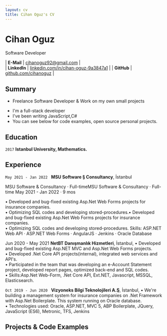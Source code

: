 ```yaml
---
layout: cv
title: Cihan Oguz's CV
---
```


# Cihan Oguz
Software Developer

| __E-Mail__   | [cihanoguz92@gmail.com](mailto:cihanoguz92@gmail.com)                              |                      
| __LinkedIn__ | [linkedin.com/in/cihan-oguz-9a3847a1](https://linkedin.com/in/cihan-oguz-9a3847a1) |
| __GitHub__  | [github.com/cihanoguz](https://github.com/cihanoguz)         |

## Summary
* Freelance Software Developer & Work on my own small projects 

- I'm a full-stack developer
- I've been writing JavaScript,C# 
- You can see below for code examples, open source personal projects.

## Education

`2017`
__Istanbul University, Mathematics.__


## Experience

`May 2021 - Jan 2022 `
__MSU Software § Consultancy__, İstanbul

MSU Software & Consultancy · Full-timeMSU Software & Consultancy · Full-time
May 2021 - Jan 2022 · 9 mos

• Developed and bug-fixed existing Asp.Net Web Forms projects for insurance companies.<br/>
• Optimizing SQL codes and developing stored-procedures.• Developed and bug-fixed existing Asp.Net Web Forms projects for insurance companies. <br/>• Optimizing SQL codes and developing stored-procedures. 
Skills: ASP.NET Web API · ASP.NET Web Forms · AngularJS · Jenkins · Oracle Database

Jun 2020 - May 2021 
__NetBT Danışmanlık Hizmetleri__, İstanbul, 
• Developed and bug-fixed existing Asp.NET MVC and Asp.Net Web Forms projects.<br/>
• Developed .Net Core API projects(internal), integrated web services and API's.<br/>
• Participated in the team that was developing an e-Account Statement project, developed report pages, optimized back-end and SQL codes. <br/>
• Skills:Asp.Net Web-Form, .Net Core API, Ext.NET, Javascript, MSSQL, Elasticsearch.


`Oct 2019 - Jun 2020 `
__Vizyoneks Bilgi Teknolojileri A.Ş__, İstanbul,
• We're building a management system for insurance companies on .Net Framework with Asp.Net Boilerplate. This system running on Oracle database.<br/>
• Technologies used: Oracle, ASP.NET, MVC 5, ABP Boilerplate, JQuery, JavaScript (ES6), Metronic, TFS, Jenkins


## Projects & Code Examples
